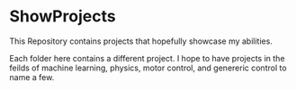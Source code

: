 # ShowProjects
This Repository contains projects that hopefully showcase my abilities.

Each folder here contains a different project. I hope to have projects
in the feilds of machine learning, physics, motor control, and genereric
control to name a few. 
